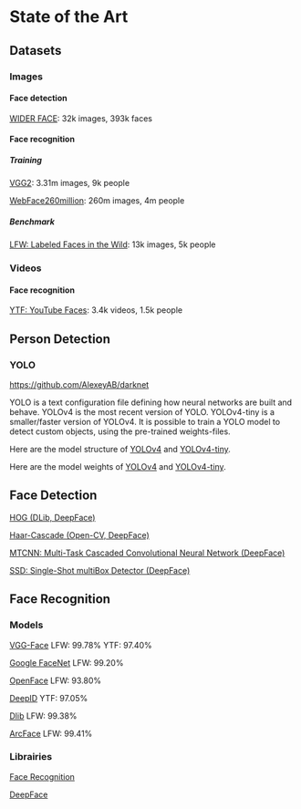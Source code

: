 # State of the Art

## Datasets

### Images

#### Face detection

[WIDER FACE](http://shuoyang1213.me/WIDERFACE/): 32k images, 393k faces

#### Face recognition

##### Training

[VGG2](https://drive.google.com/file/d/1dyVQ7X3d28eAcjV3s3o0MT-HyODp_v3R/view?usp=sharing): 3.31m images, 9k people

[WebFace260million](https://www.face-benchmark.org/download.html): 260m images, 4m people

##### Benchmark

[LFW: Labeled Faces in the Wild](http://vis-www.cs.umass.edu/lfw/): 13k images, 5k people

### Videos

#### Face recognition

[YTF: YouTube Faces](https://www.cs.tau.ac.il/~wolf/ytfaces/): 3.4k videos, 1.5k people

## Person Detection

### YOLO

https://github.com/AlexeyAB/darknet

YOLO is a text configuration file defining how neural networks are built and behave. YOLOv4 is the most recent version of YOLO. YOLOv4-tiny is a smaller/faster version of YOLOv4. It is possible to train a YOLO model to detect custom objects, using the pre-trained weights-files.

Here are the model structure of [YOLOv4](https://raw.githubusercontent.com/AlexeyAB/darknet/master/cfg/yolov4.cfg) and [YOLOv4-tiny](https://raw.githubusercontent.com/AlexeyAB/darknet/master/cfg/yolov4-tiny.cfg).

Here are the model weights of [YOLOv4](https://github.com/AlexeyAB/darknet/releases/download/darknet_yolo_v3_optimal/yolov4.weights) and [YOLOv4-tiny](https://github.com/AlexeyAB/darknet/releases/download/darknet_yolo_v4_pre/yolov4-tiny.weights).

## Face Detection

[HOG (DLib, DeepFace)](http://dlib.net/face_detector.py.html)

[Haar-Cascade (Open-CV, DeepFace)](https://docs.opencv.org/4.x/db/d28/tutorial_cascade_classifier.html)

[MTCNN: Multi-Task Cascaded Convolutional Neural Network (DeepFace)](https://github.com/ipazc/mtcnn)

[SSD: Single-Shot multiBox Detector (DeepFace)](https://arxiv.org/abs/1512.02325)

## Face Recognition

### Models

[VGG-Face](https://www.robots.ox.ac.uk/~vgg/software/vgg_face)
LFW: 99.78%
YTF: 97.40%

[Google FaceNet](https://arxiv.org/abs/1503.03832)
LFW: 99.20%

[OpenFace](https://cmusatyalab.github.io/openface/)
LFW: 93.80%

[DeepID](https://arxiv.org/pdf/2001.07871.pdf)
YTF: 97.05%

[Dlib](http://dlib.net/face_recognition.py.html)
LFW: 99.38%

[ArcFace](https://insightface.ai/arcface)
LFW: 99.41%

### Librairies

[Face Recognition](https://github.com/ageitgey/face_recognition)

[DeepFace](https://github.com/serengil/deepface)
